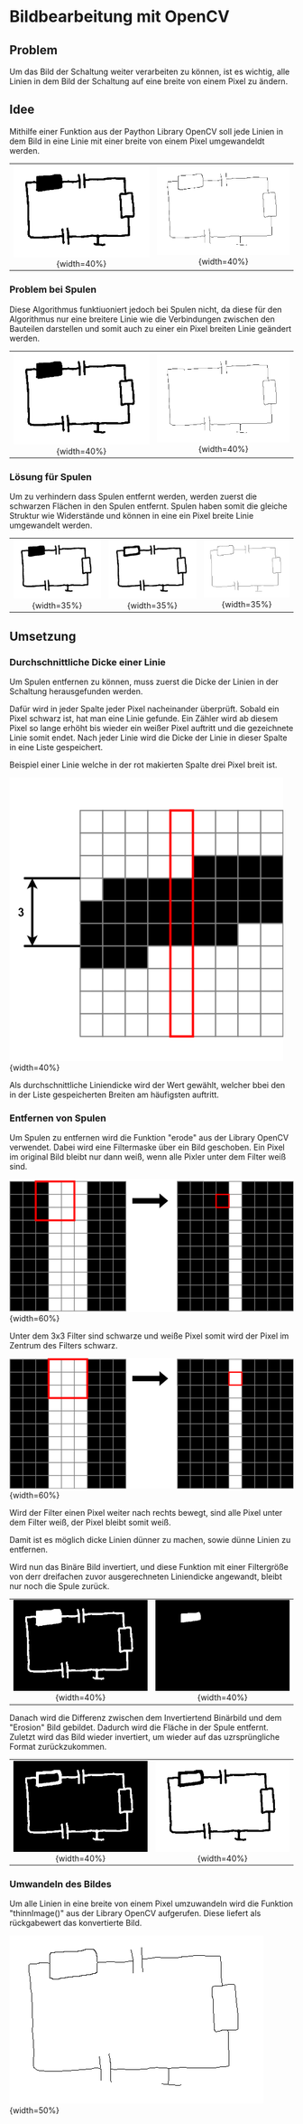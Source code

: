 # Bildbearbeitung mit OpenCV

## Problem

Um das Bild der Schaltung weiter verarbeiten zu können, ist es wichtig, alle Linien in dem Bild der Schaltung auf eine breite von einem Pixel zu ändern.

## Idee

Mithilfe einer Funktion aus der Paython Library OpenCV soll jede Linien in dem Bild in eine Linie mit einer breite von einem Pixel umgewandeldt werden.

|||
:-:|:-:
![Binary](.\Dateien\binary.png){width=40%} | ![Thinn](.\Dateien\thinn.png){width=40%}

### Problem bei Spulen

Diese Algorithmus funktiuoniert jedoch bei Spulen nicht, da diese für den Algorithmus nur eine breitere Linie wie die Verbindungen zwischen den Bauteilen darstellen und somit auch zu einer ein Pixel breiten Linie geändert werden.

|||
:-:|:-:
![Binary](.\Dateien\binary.png){width=40%} | ![Thinn ohne Spulen](.\Dateien\thinnOhneSpule.png){width=40%}

### Lösung für Spulen

Um zu verhindern dass Spulen entfernt werden, werden zuerst die schwarzen Flächen in den Spulen entfernt. Spulen haben somit die gleiche Struktur wie Widerstände und können in eine ein Pixel breite Linie umgewandelt werden.

||||
:-:|:-:|:-:
![Binary](.\Dateien\binary.png){width=35%} | ![ohne Spulen](.\Dateien\ohneSpulen.png){width=35%} | ![Thinn](.\Dateien\thinn.png){width=35%}


## Umsetzung

### Durchschnittliche Dicke einer Linie

Um Spulen entfernen zu können, muss zuerst die Dicke der Linien in der Schaltung herausgefunden werden.

Dafür wird in jeder Spalte jeder Pixel nacheinander überprüft. Sobald ein Pixel schwarz ist, hat man eine Linie gefunde. Ein Zähler wird ab diesem Pixel so lange erhöht bis wieder ein weißer Pixel auftritt und die gezeichnete Linie somit endet. Nach jeder Linie wird die Dicke der Linie in dieser Spalte in eine Liste gespeichert. 

Beispiel einer Linie welche in der rot makierten Spalte drei Pixel breit ist.

![Linien Dicke in einer Spalte](.\Dateien\lineThick.png){width=40%}

Als durchschnittliche Liniendicke wird der Wert gewählt, welcher bbei den in der Liste gespeicherten Breiten am häufigsten auftritt.


### Entfernen von Spulen

Um Spulen zu entfernen wird die Funktion "erode" aus der Library OpenCV verwendet. Dabei wird eine Filtermaske über ein Bild geschoben. Ein Pixel im original Bild bleibt nur dann weiß, wenn alle Pixler unter dem Filter weiß sind.

![Funktion "erode" Beispiel 1](.\Dateien\erode1.png){width=60%}

Unter dem 3x3 Filter sind schwarze und weiße Pixel somit wird der Pixel im Zentrum des Filters schwarz.

![Funktion "erode" Beispiel 2](.\Dateien\erode2.png){width=60%}

Wird der Filter einen Pixel weiter nach rechts bewegt, sind alle Pixel unter dem Filter weiß, der Pixel bleibt somit weiß.

Damit ist es möglich dicke Linien dünner zu machen, sowie dünne Linien zu entfernen.

Wird nun das Binäre Bild invertiert, und diese Funktion mit einer Filtergröße von derr dreifachen zuvor ausgerechneten Liniendicke angewandt, bleibt nur noch die Spule zurück. 

|||
:-:|:-:
![Invertiertes Binärbild](.\Dateien\InvBinary.png){width=40%} | ![Bild nach Funktion "erode"](.\Dateien\erosion.png){width=40%}

Danach wird die Differenz zwischen dem Invertiertend Binärbild und dem "Erosion" Bild gebildet. Dadurch wird die Fläche in der Spule entfernt. Zuletzt wird das Bild wieder invertiert, um wieder auf das uzrsprüngliche Format zurückzukommen.

|||
:-:|:-:
![Differenz zwischen den beiden Bildern](.\Dateien\InvOhneSpulen.png){width=40%} | ![ohne Spulen](.\Dateien\ohneSpulen.png){width=40%}


### Umwandeln des Bildes

Um alle Linien in eine breite von einem Pixel umzuwandeln wird die Funktion "thinnImage()" aus der Library OpenCV aufgerufen. Diese liefert als rückgabewert das konvertierte Bild.

![Thinn](.\Dateien\thinn.png){width=50%}